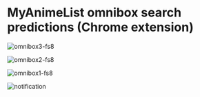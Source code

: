 # MyAnimeList omnibox search predictions (Chrome extension)

![omnibox3-fs8](https://cloud.githubusercontent.com/assets/1310400/18297203/9a0b2396-74b7-11e6-9d28-ce63b6136e43.png)

![omnibox2-fs8](https://cloud.githubusercontent.com/assets/1310400/18297209/9c91a3e2-74b7-11e6-91fc-160e7c77a4e2.png)

![omnibox1-fs8](https://cloud.githubusercontent.com/assets/1310400/18297210/9e186926-74b7-11e6-909d-b8e7d1ec1766.png)


![notification](https://cloud.githubusercontent.com/assets/1310400/18297041/8e29594a-74b6-11e6-816e-2f892adc483d.png)
